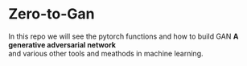 # Zero-to-Gan
In this repo we will see the pytorch functions and how to build GAN <b>A generative adversarial network </b><br>
and various other tools and meathods in machine learning.
